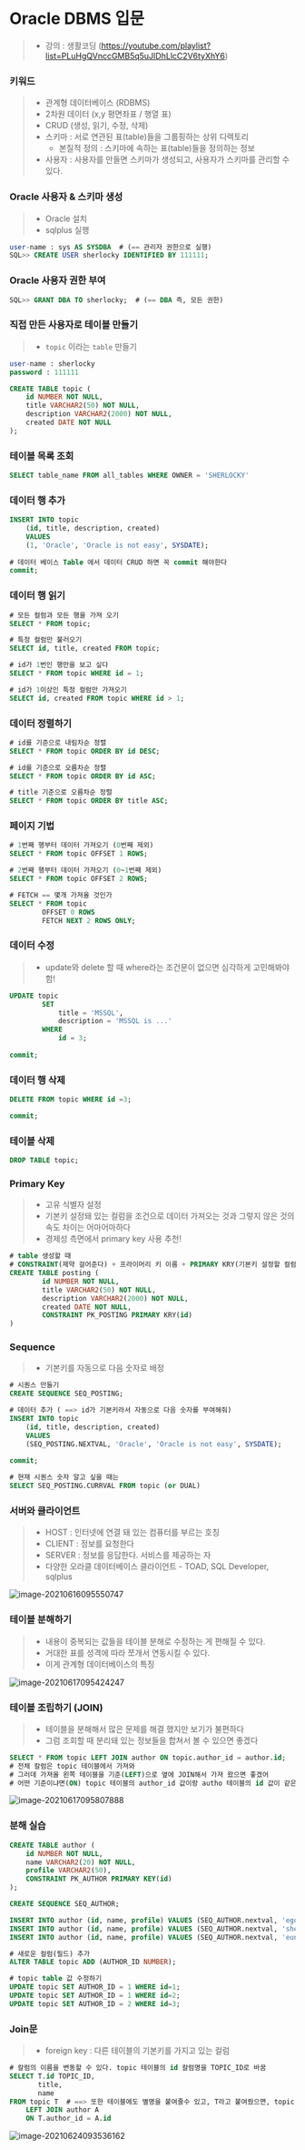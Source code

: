 # Oracle DBMS 입문



> - 강의 : 생활코딩 (https://youtube.com/playlist?list=PLuHgQVnccGMB5q5uJIDhLlcC2V6tyXhY6)



### 키워드

> - 관계형 데이터베이스 (RDBMS)
> - 2차원 데이터 (x,y 평면좌표 / 행열 표)
> - CRUD (생성, 읽기, 수정, 삭제)
> - 스키마 : 서로 연관된 표(table)들을 그룹핑하는 상위 디렉토리
>   - 본질적 정의 : 스키마에 속하는 표(table)들을 정의하는 정보
> - 사용자 : 사용자를 만들면 스키마가 생성되고, 사용자가 스키마를 관리할 수 있다.



### Oracle 사용자 & 스키마 생성

> - Oracle 설치
> - sqlplus 실행

```sql
user-name : sys AS SYSDBA  # (== 관리자 권한으로 실행)
SQL>> CREATE USER sherlocky IDENTIFIED BY 111111;
```



### Oracle 사용자 권한 부여

```sql
SQL>> GRANT DBA TO sherlocky;  # (== DBA 즉, 모든 권한)
```



### 직접 만든 사용자로 테이블 만들기

> - `topic` 이라는 `table` 만들기

```sql
user-name : sherlocky
password : 111111

CREATE TABLE topic (
	id NUMBER NOT NULL,
    title VARCHAR2(50) NOT NULL,
    description VARCHAR2(2000) NOT NULL,
    created DATE NOT NULL
);
```



### 테이블 목록 조회

```sql
SELECT table_name FROM all_tables WHERE OWNER = 'SHERLOCKY'
```



### 데이터 행 추가

```sql
INSERT INTO topic
	(id, title, description, created)
	VALUES
	(1, 'Oracle', 'Oracle is not easy', SYSDATE);
	
# 데이터 베이스 Table 에서 데이터 CRUD 하면 꼭 commit 해야한다
commit;
```



### 데이터 행 읽기

```sql
# 모든 컬럼과 모든 행을 가져 오기
SELECT * FROM topic;

# 특정 컬럼만 불러오기
SELECT id, title, created FROM topic;

# id가 1번인 행만을 보고 싶다
SELECT * FROM topic WHERE id = 1;

# id가 1이상인 특정 컬럼만 가져오기
SELECT id, created FROM topic WHERE id > 1;
```



### 데이터 정렬하기

```sql
# id를 기준으로 내림차순 정렬
SELECT * FROM topic ORDER BY id DESC;

# id를 기준으로 오름차순 정렬
SELECT * FROM topic ORDER BY id ASC;

# title 기준으로 오름차순 정렬
SELECT * FROM topic ORDER BY title ASC;
```



### 페이지 기법

```sql
# 1번째 행부터 데이터 가져오기 (0번째 제외)
SELECT * FROM topic OFFSET 1 ROWS;

# 2번째 행부터 데이터 가져오기 (0~1번째 제외)
SELECT * FROM topic OFFSET 2 ROWS;

# FETCH == 몇개 가져올 것인가
SELECT * FROM topic
		OFFSET 0 ROWS
		FETCH NEXT 2 ROWS ONLY;
```



### 데이터 수정

> - update와 delete 할 때 where라는 조건문이 없으면 심각하게 고민해봐야 함!

```sql
UPDATE topic
		SET
			title = 'MSSQL',
			description = 'MSSQL is ...'
		WHERE 
			id = 3;
			
commit;
```



### 데이터 행 삭제

```sql
DELETE FROM topic WHERE id =3;

commit;
```



### 테이블 삭제

```sql
DROP TABLE topic;
```



### Primary Key

> - 고유 식별자 설정
> - 기본키 설정돼 있는 컬럼을 조건으로 데이터 가져오는 것과 그렇지 않은 것의 속도 차이는 어마어마하다
> - 경제성 측면에서 primary key 사용 추천!

```sql
# table 생성할 때
# CONSTRAINT(제약 걸어준다) + 프라이머리 키 이름 + PRIMARY KRY(기본키 설정할 컬럼명)
CREATE TABLE posting (
		id NUMBER NOT NULL,
    	title VARCHAR2(50) NOT NULL,
    	description VARCHAR2(2000) NOT NULL,
    	created DATE NOT NULL,
    	CONSTRAINT PK_POSTING PRIMARY KRY(id)
)
```



### Sequence

> - 기본키를 자동으로 다음 숫자로 배정

```sql
# 시퀀스 만들기
CREATE SEQUENCE SEQ_POSTING;

# 데이터 추가 ( ==> id가 기본키라서 자동으로 다음 숫자를 부여해줘)
INSERT INTO topic
	(id, title, description, created)
	VALUES
	(SEQ_POSTING.NEXTVAL, 'Oracle', 'Oracle is not easy', SYSDATE);
	
commit;

# 현재 시퀀스 숫자 알고 싶을 때는
SELECT SEQ_POSTING.CURRVAL FROM topic (or DUAL)
```





### 서버와 클라이언트

> - HOST : 인터넷에 연결 돼 있는 컴퓨터를 부르는 호칭
> - CLIENT : 정보를 요청한다
> - SERVER : 정보를 응답한다. 서비스를 제공하는 자
> - 다양한 오라클 데이터베이스 클라이언트  - TOAD, SQL Developer, sqlplus

![image-20210616095550747](md-images/image-20210616095550747.png)



### 테이블 분해하기

> - 내용이 중복되는 값들을 테이블 분해로 수정하는 게 편해질 수 있다.
> - 거대한 표를 성격에 따라 쪼개서 연동시킬 수 있다.
> - 이게 관계형 데이터베이스의 특징

![image-20210617095424247](md-images/image-20210617095424247.png)



### 테이블 조립하기 (JOIN)

> - 테이블을 분해해서 많은 문제를 해결 했지만 보기가 불편하다
> - 그럼 조회할 때 분리돼 있는 정보들을 합쳐서 볼 수 있으면 좋겠다

```sql
SELECT * FROM topic LEFT JOIN author ON topic.author_id = author.id;
# 전체 칼럼은 topic 테이블에서 가져와
# 그러데 가져올 왼쪽 테이블을 기준(LEFT)으로 옆에 JOIN해서 가져 왔으면 좋겠어
# 어떤 기준이냐면(ON) topic 테이블의 author_id 값이랑 autho 테이블의 id 값이 같은 행을 붙여줘
```

![image-20210617095807888](md-images/image-20210617095807888.png)



### 분해 실습

```sql
CREATE TABLE author (
	id NUMBER NOT NULL,
    name VARCHAR2(20) NOT NULL,
    profile VARCHAR2(50),
    CONSTRAINT PK_AUTHOR PRIMARY KEY(id)
);

CREATE SEQUENCE SEQ_AUTHOR;

INSERT INTO author (id, name, profile) VALUES (SEQ_AUTHOR.nextval, 'egoing', 'developer')
INSERT INTO author (id, name, profile) VALUES (SEQ_AUTHOR.nextval, 'sherlocky', 'detector')
INSERT INTO author (id, name, profile) VALUES (SEQ_AUTHOR.nextval, 'euni', 'wife')

# 새로운 컬럼(필드) 추가
ALTER TABLE topic ADD (AUTHOR_ID NUMBER);

# topic table 값 수정하기
UPDATE topic SET AUTHOR_ID = 1 WHERE id=1;
UPDATE topic SET AUTHOR_ID = 1 WHERE id=2;
UPDATE topic SET AUTHOR_ID = 2 WHERE id=3;
```



### Join문

> - foreign key : 다른 테이블의 기본키를 가지고 있는 컬럼

```sql
# 칼럼의 이름을 변동할 수 있다. topic 테이블의 id 칼럼명을 TOPIC_ID로 바꿈
SELECT T.id TOPIC_ID, 
	   title, 
	   name 
FROM topic T  # ==> 또한 테이블에도 별명을 붙여줄수 있고, T라고 붙여줬으면, topic 대신에 T를 써서 쿼리문 작성할 수 있다.
	LEFT JOIN author A 
	ON T.author_id = A.id
```

![image-20210624093536162](md-images/image-20210624093536162.png)

